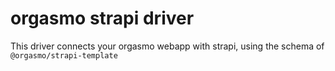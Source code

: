 # orgasmo strapi driver

This driver connects your orgasmo webapp with strapi, using the schema of `@orgasmo/strapi-template`